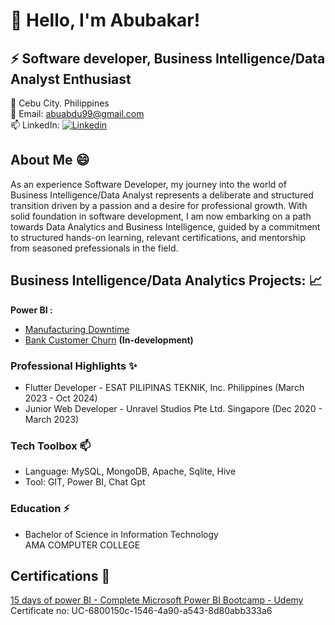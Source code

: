 # 👋 Hello, I'm Abubakar! 

## ⚡ Software developer, Business Intelligence/Data Analyst Enthusiast    

👀 Cebu City. Philippines   
💞️ Email: abuabdu99@gmail.com  
📫 LinkedIn: [![Linkedin](https://i.sstatic.net/gVE0j.png)](https://www.linkedin.com/in/abubakar-abdullahi/)  

## About Me 😄
As an experience Software Developer, my journey into the world of Business Intelligence/Data Analyst represents a deliberate and structured transition driven by a passion
and a desire for professional growth. With solid foundation in software development, I am now embarking on a path towards Data Analytics and Business Intelligence, 
guided by a commitment to structured hands-on learning, relevant certifications, and mentorship from seasoned prefessionals in the field.


## Business Intelligence/Data Analytics Projects: :chart_with_upwards_trend: 
**Power BI :**
- [Manufacturing Downtime](https://github.com/princeabdul99/soda_bottling_production_line)
- [Bank Customer Churn](https://github.com/princeabdul99/bank_customer) **(In-development)**


### Professional Highlights ✨
- Flutter Developer - ESAT PILIPINAS TEKNIK, Inc. Philippines (March 2023 - Oct 2024)
- Junior Web Developer - Unravel Studios Pte Ltd. Singapore (Dec 2020 - March 2023)

### Tech Toolbox 📫
- Language: MySQL, MongoDB, Apache, Sqlite, Hive
- Tool: GIT, Power BI, Chat Gpt

### Education ⚡
- Bachelor of Science in Information Technology  
  AMA COMPUTER COLLEGE


## Certifications 🥇  
[15 days of power BI - Complete Microsoft Power BI Bootcamp - Udemy](https://www.udemy.com/certificate/UC-6800150c-1546-4a90-a543-8d80abb333a6/)  
   Certificate no:  UC-6800150c-1546-4a90-a543-8d80abb333a6






<!---
- 👋 Hi, I’m @princeabdul99
- 👀 I’m interested in ...
- 🌱 I’m currently learning ...
- 💞️ I’m looking to collaborate on ...
- 📫 How to reach me ...
- 😄 Pronouns: ...
- ⚡ Fun fact: ...
--->
<!---
princeabdul99/princeabdul99 is a ✨ special ✨ repository because its `README.md` (this file) appears on your GitHub profile.
You can click the Preview link to take a look at your changes.
--->
